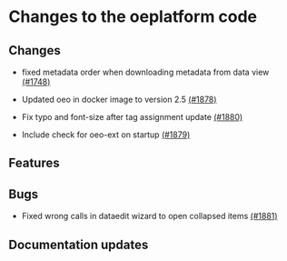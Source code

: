 # Changes to the oeplatform code

## Changes

- fixed metadata order when downloading metadata from data view  [(#1748)](https://github.com/OpenEnergyPlatform/oeplatform/pull/1748)

- Updated oeo in docker image to version 2.5 [(#1878)](https://github.com/OpenEnergyPlatform/oeplatform/pull/1878)

- Fix typo and font-size after tag assignment update [(#1880)](https://github.com/OpenEnergyPlatform/oeplatform/pull/1880)

- Include check for oeo-ext on startup [(#1879)](https://github.com/OpenEnergyPlatform/oeplatform/pull/1879)

## Features

## Bugs

- Fixed wrong calls in dataedit wizard to open collapsed items  [(#1881)](https://github.com/OpenEnergyPlatform/oeplatform/pull/1881)

## Documentation updates
